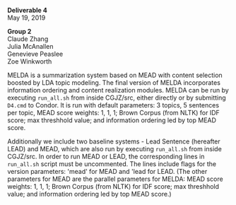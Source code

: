 **Deliverable 4**<br>
May 19, 2019

**Group 2**<br>
Claude Zhang<br>
Julia McAnallen<br>
Genevieve Peaslee<br>
Zoe Winkworth<br>

MELDA is a summarization system based on MEAD with content selection boosted by LDA topic modeling. The final version of MELDA incorporates information ordering and content realization modules. MELDA can be run by executing `run_all.sh` from inside CGJZ/src, either directly or by submitting `D4.cmd` to Condor. It is run with default parameters: 3 topics, 5 sentences per topic, MEAD score weights: 1, 1, 1; Brown Corpus (from NLTK) for IDF score; max threshhold value; and information ordering led by top MEAD score.

Additionally we include two baseline systems - Lead Sentence (hereafter LEAD) and MEAD, which are also run by executing `run_all.sh` from inside CGJZ/src. In order to run MEAD or LEAD, the corresponding lines in `run_all.sh` script must be uncommented. The lines include flags for the version parameters: 'mead' for MEAD and 'lead for LEAD. (The other parameters for MEAD are the parallel parameters for MELDA: MEAD score weights: 1, 1, 1; Brown Corpus (from NLTK) for IDF score; max threshhold value; and information ordering led by top MEAD score.)
